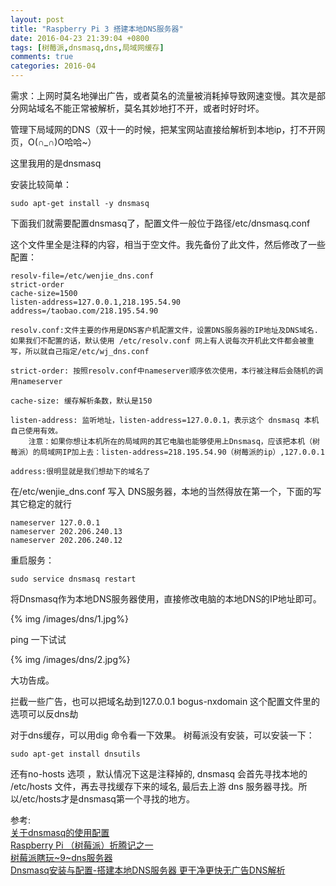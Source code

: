 ```yaml
---
layout: post
title: "Raspberry Pi 3 搭建本地DNS服务器"
date: 2016-04-23 21:39:04 +0800
tags: [树莓派,dnsmasq,dns,局域网缓存]
comments: true
categories: 2016-04
---
```

需求：上网时莫名地弹出广告，或者莫名的流量被消耗掉导致网速变慢。其次是部分网站域名不能正常被解析，莫名其妙地打不开，或者时好时坏。<!--more-->

管理下局域网的DNS（双十一的时候，把某宝网站直接给解析到本地ip，打不开网页，O(∩_∩)O哈哈~）

这里我用的是dnsmasq


安装比较简单：
```
sudo apt-get install -y dnsmasq
```

下面我们就需要配置dnsmasq了，配置文件一般位于路径/etc/dnsmasq.conf

这个文件里全是注释的内容，相当于空文件。我先备份了此文件，然后修改了一些配置：
```
resolv-file=/etc/wenjie_dns.conf
strict-order
cache-size=1500
listen-address=127.0.0.1,218.195.54.90
address=/taobao.com/218.195.54.90
```

```
resolv.conf:文件主要的作用是DNS客户机配置文件，设置DNS服务器的IP地址及DNS域名.如果我们不配置的话，默认使用 /etc/resolv.conf 网上有人说每次开机此文件都会被重写，所以就自己指定/etc/wj_dns.conf

strict-order: 按照resolv.conf中nameserver顺序依次使用，本行被注释后会随机的调用nameserver

cache-size: 缓存解析条数，默认是150

listen-address: 监听地址，listen-address=127.0.0.1，表示这个 dnsmasq 本机自己使用有效。
	注意：如果你想让本机所在的局域网的其它电脑也能够使用上Dnsmasq，应该把本机（树莓派）的局域网IP加上去：listen-address=218.195.54.90（树莓派的ip）,127.0.0.1

address:很明显就是我们想劫下的域名了
```

在/etc/wenjie_dns.conf 写入 DNS服务器，本地的当然得放在第一个，下面的写其它稳定的就行
```
nameserver 127.0.0.1
nameserver 202.206.240.13
nameserver 202.206.240.12
```

重启服务：
```
sudo service dnsmasq restart
```

将Dnsmasq作为本地DNS服务器使用，直接修改电脑的本地DNS的IP地址即可。

{% img /images/dns/1.jpg%}

ping 一下试试

{% img /images/dns/2.jpg%}  

大功告成。

拦截一些广告，也可以把域名劫到127.0.0.1 
bogus-nxdomain 这个配置文件里的选项可以反dns劫

对于dns缓存，可以用dig 命令看一下效果。
树莓派没有安装，可以安装一下：
```
sudo apt-get install dnsutils
```

还有no-hosts 选项 ，默认情况下这是注释掉的, dnsmasq 会首先寻找本地的 /etc/hosts 文件，再去寻找缓存下来的域名, 最后去上游 dns 服务器寻找。所以/etc/hosts才是dnsmasq第一个寻找的地方。

参考:  
[关于dnsmasq的使用配置](http://www.tuicool.com/articles/bUn2Uz)  
[Raspberry Pi （树莓派）折腾记之一](http://skypegnu1.blog.51cto.com/8991766/1641149)  
[树莓派瞎玩~9~dns服务器](http://www.xiaobaidonghui.cn/?p=400#more-400)  
[Dnsmasq安装与配置-搭建本地DNS服务器 更干净更快无广告DNS解析](http://www.freehao123.com/dnsmasq/)  
